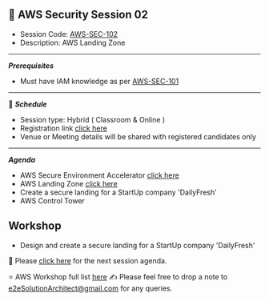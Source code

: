 ## :memo: AWS Security Session 02
- Session Code: [AWS-SEC-102](https://github.com/e2eSolutionArchitect/academy/blob/main/masterclass/aws/series/agenda/aws-sec-102.md)
- Description: AWS Landing Zone
------------
***Prerequisites***
- Must have IAM knowledge as per [AWS-SEC-101](https://github.com/e2eSolutionArchitect/academy/blob/main/masterclass/aws/series/agenda/aws-sec-101.md)

------------
:calendar: ***Schedule***

- Session type: Hybrid ( Classroom & Online ) <br>
- Registration link [click here](#) <br>
- Venue or Meeting details will be shared with registered candidates only
------------
***Agenda***
- AWS Secure Environment Accelerator [click here](https://github.com/aws-samples/aws-secure-environment-accelerator)
- AWS Landing Zone [click here](https://aws.amazon.com/solutions/implementations/landing-zone-accelerator-on-aws/)
- Create a secure landing for a StartUp company 'DailyFresh'
- AWS Control Tower

## Workshop
- Design and create a secure landing for a StartUp company 'DailyFresh'
  
:memo: Please [click here](https://github.com/e2eSolutionArchitect/academy/blob/main/masterclass/aws/series/agenda/aws-sec-103.md) for the next session agenda.

:star: AWS Workshop full list [here](https://github.com/e2eSolutionArchitect/academy/tree/main/masterclass/aws/series)
:writing_hand:  Please feel free to drop a note to e2eSolutionArchitect@gmail.com for any queries.
